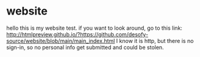 # website
hello this is my website test.
if you want to look around, go to this link: http://htmlpreview.github.io/?https://github.com/desofy-source/website/blob/main/main_index.html
I know it is http, but there is no sign-in, so no personal info get submitted and could be stolen.
